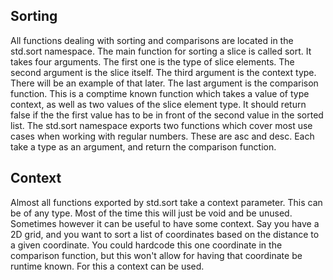 ## Sorting

All functions dealing with sorting and comparisons are located in the std.sort namespace. The
main function for sorting a slice is called sort. It takes four arguments. The first one is the
type of slice elements. The second argument is the slice itself. The third argument is the context
type. There will be an example of that later. The last argument is the comparison function. This is
a comptime known function which takes a value of type context, as well as two values of the slice
element type. It should return false if the the first value has to be in front of the second value
in the sorted list. The std.sort namespace exports two functions which cover most use cases when
working with regular numbers. These are asc and desc. Each take a type as an argument, and return
the comparison function.

<!-- MARKDOWN-AUTO-DOCS:START (CODE:src=./sorting.zig) -->
<!-- MARKDOWN-AUTO-DOCS:END -->

## Context

Almost all functions exported by std.sort take a context parameter. This can be of any type. Most
of the time this will just be void and be unused. Sometimes however it can be useful to have some
context. Say you have a 2D grid, and you want to sort a list of coordinates based on the distance
to a given coordinate. You could hardcode this one coordinate in the comparison function, but this
won't allow for having that coordinate be runtime known. For this a context can be used.

